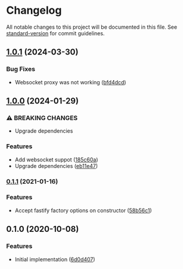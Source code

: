 # Changelog

All notable changes to this project will be documented in this file. See [standard-version](https://github.com/conventional-changelog/standard-version) for commit guidelines.

## [1.0.1](https://github.com/cfware/fastify-integration-daemon/compare/v1.0.0...v1.0.1) (2024-03-30)


### Bug Fixes

* Websocket proxy was not working ([bfd4dcd](https://github.com/cfware/fastify-integration-daemon/commit/bfd4dcdf2d6d491ac8c3ef095d38db17d719a9ac))

## [1.0.0](https://github.com/cfware/fastify-integration-daemon/compare/v0.1.1...v1.0.0) (2024-01-29)


### ⚠ BREAKING CHANGES

* Upgrade dependencies

### Features

* Add websocket suppot ([185c60a](https://github.com/cfware/fastify-integration-daemon/commit/185c60aa65aac62b21d2667969ec9927ff46a294))
* Upgrade dependencies ([eb11e47](https://github.com/cfware/fastify-integration-daemon/commit/eb11e475a9e6e49a1ed3009a9997688af8c2a896))

### [0.1.1](https://github.com/cfware/fastify-integration-daemon/compare/v0.1.0...v0.1.1) (2021-01-16)


### Features

* Accept fastify factory options on constructor ([58b56c1](https://github.com/cfware/fastify-integration-daemon/commit/58b56c110874d37783ea24bf44932cea366a0aa9))

## 0.1.0 (2020-10-08)


### Features

* Initial implementation ([6d0d407](https://github.com/cfware/fastify-integration-daemon/commit/6d0d40735b1571001ee89388703788a542e2ba07))
